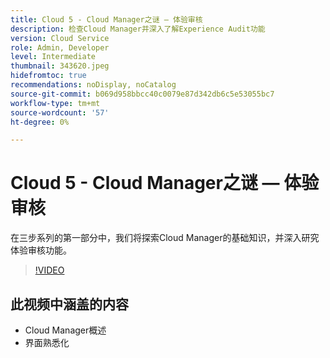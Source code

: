 ```yaml
---
title: Cloud 5 - Cloud Manager之谜 — 体验审核
description: 检查Cloud Manager并深入了解Experience Audit功能
version: Cloud Service
role: Admin, Developer
level: Intermediate
thumbnail: 343620.jpeg
hidefromtoc: true
recommendations: noDisplay, noCatalog
source-git-commit: b069d958bbcc40c0079e87d342db6c5e53055bc7
workflow-type: tm+mt
source-wordcount: '57'
ht-degree: 0%

---
```


# Cloud 5 - Cloud Manager之谜 — 体验审核

在三步系列的第一部分中，我们将探索Cloud Manager的基础知识，并深入研究体验审核功能。

>[!VIDEO](https://video.tv.adobe.com/v/343620)

## 此视频中涵盖的内容

+ Cloud Manager概述
+ 界面熟悉化
